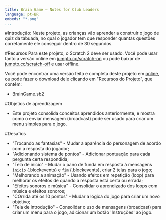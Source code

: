 ```yaml
---
title: Brain Game — Notes for Club Leaders
language: pt-BR
embeds: "*.png"
...
```


#Introdução:
Neste projeto, as crianças vão aprender a construir o jogo de quiz da tabuada, no qual o jogador tem que responder quantas questões corretamente ele conseguir dentro de 30 segundos.

#Recursos
Para este projeto, o Scratch 2 deve ser usado. Você pode usar tanto a versão online em [jumpto.cc/scratch-on](http://jumpto.cc/scratch-on) ou pode baixar de [jumpto.cc/scratch-off](http://jumpto.cc/scratch-off) e usar offline.

Você pode encontrar uma versão feita e completa deste projeto em <a href="http://scratch.mit.edu/projects/42225768/#editor">online</a>, ou pode fazer o download dele clicando em "Recursos do Projeto", que contém:

+ BrainGame.sb2

#Objetios de aprendizagem
+ Este projeto consolida conceitos aprendidos anteriormente, e mostra como o enviar mensagem (broadcast) pode ser usado para criar um menu simples para o jogo. 

#Desafios
+ "Trocando as fantasias" - Mudar a aparência do personagem de acordo com a resposta do jogador;
+ "Adicionando sistema de pontos" - Adicionar pontuação para cada pergunta certa respondida;
+ "Tela de início" - Mudar o pano de funda em resposta à mensagens `inicio` {.blockevents} e `fim` {.blockevents}, criar 2 telas para o jogo;
+ "Melhorando a animação" - Usando efeitos em repetição (loop) para melhorar os efeitos de quando a resposta está certa ou errada; 
+ "Efeitos sonoros e música" - Consolidar o aprendizado dos loops com música e efeitos sonoros; 
+ "COrrida até os 10 pontos" - Mudar a lógica do jogo para criar um novo objetivo;
+ "Tela de introdução" - Consolidar o uso de mensagens (broadcast) para criar um menu para o jogo, adicionar um botão 'Instruções' ao jogo.

